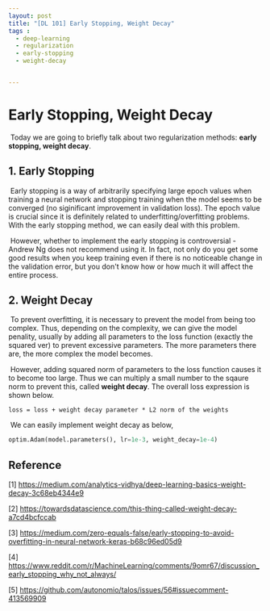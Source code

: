 ```yaml
---
layout: post
title: "[DL 101] Early Stopping, Weight Decay"
tags :
  - deep-learning
  - regularization
  - early-stopping
  - weight-decay


---
```


# Early Stopping, Weight Decay



​	Today we are going to briefly talk about two regularization methods: **early stopping, weight decay**.



## 1. Early Stopping

​	Early stopping is a way of arbitrarily specifying large epoch values when training a neural network and stopping training when the model seems to be converged (no siginificant improvement in validation loss). The epoch value is crucial since it is definitely related to underfitting/overfitting problems. With the early stopping method, we can easily deal with this problem. 	

​	However, whether to implement the early stopping is controversial - Andrew Ng does not recommend using it. In fact, not only do you get some good results when you keep training even if there is no noticeable change in the validation error, but you don't know how or how much it will affect the entire process.





## 2. Weight Decay

​	To prevent overfitting, it is necessary to prevent the model from being too complex. Thus, depending on the complexity, we can give the model penality, usually by adding all parameters to the loss function (exactly the squared ver) to prevent excessive parameters. The more parameters there are, the more complex the model becomes.

​	However, adding squared norm of parameters to the loss function causes it to become too large. Thus we can multiply a small number to the sqaure norm to prevent this, called **weight decay**. The overall loss expression is shown below.

```
loss = loss + weight decay parameter * L2 norm of the weights
```

​	We can easily implement weight decay as below,

```python
optim.Adam(model.parameters(), lr=1e-3, weight_decay=1e-4)
```



## Reference

[1] https://medium.com/analytics-vidhya/deep-learning-basics-weight-decay-3c68eb4344e9

[2] https://towardsdatascience.com/this-thing-called-weight-decay-a7cd4bcfccab

[3] https://medium.com/zero-equals-false/early-stopping-to-avoid-overfitting-in-neural-network-keras-b68c96ed05d9

[4] https://www.reddit.com/r/MachineLearning/comments/9omr67/discussion_early_stopping_why_not_always/

[5] https://github.com/autonomio/talos/issues/56#issuecomment-413569909
